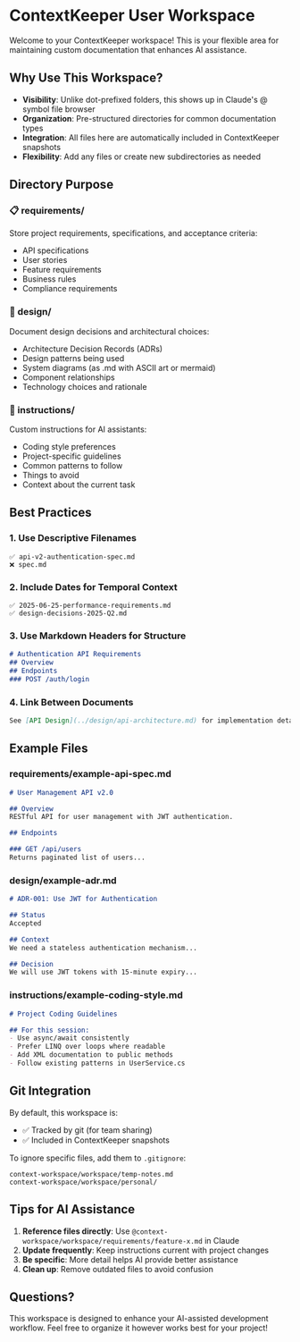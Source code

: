 # ContextKeeper User Workspace

Welcome to your ContextKeeper workspace! This is your flexible area for maintaining custom documentation that enhances AI assistance.

## Why Use This Workspace?

- **Visibility**: Unlike dot-prefixed folders, this shows up in Claude's @ symbol file browser
- **Organization**: Pre-structured directories for common documentation types
- **Integration**: All files here are automatically included in ContextKeeper snapshots
- **Flexibility**: Add any files or create new subdirectories as needed

## Directory Purpose

### 📋 requirements/
Store project requirements, specifications, and acceptance criteria:
- API specifications
- User stories
- Feature requirements
- Business rules
- Compliance requirements

### 🎨 design/
Document design decisions and architectural choices:
- Architecture Decision Records (ADRs)
- Design patterns being used
- System diagrams (as .md with ASCII art or mermaid)
- Component relationships
- Technology choices and rationale

### 🤖 instructions/
Custom instructions for AI assistants:
- Coding style preferences
- Project-specific guidelines
- Common patterns to follow
- Things to avoid
- Context about the current task

## Best Practices

### 1. Use Descriptive Filenames
```
✅ api-v2-authentication-spec.md
❌ spec.md
```

### 2. Include Dates for Temporal Context
```
✅ 2025-06-25-performance-requirements.md
✅ design-decisions-2025-Q2.md
```

### 3. Use Markdown Headers for Structure
```markdown
# Authentication API Requirements
## Overview
## Endpoints
### POST /auth/login
```

### 4. Link Between Documents
```markdown
See [API Design](../design/api-architecture.md) for implementation details.
```

## Example Files

### requirements/example-api-spec.md
```markdown
# User Management API v2.0

## Overview
RESTful API for user management with JWT authentication.

## Endpoints

### GET /api/users
Returns paginated list of users...
```

### design/example-adr.md
```markdown
# ADR-001: Use JWT for Authentication

## Status
Accepted

## Context
We need a stateless authentication mechanism...

## Decision
We will use JWT tokens with 15-minute expiry...
```

### instructions/example-coding-style.md
```markdown
# Project Coding Guidelines

## For this session:
- Use async/await consistently
- Prefer LINQ over loops where readable
- Add XML documentation to public methods
- Follow existing patterns in UserService.cs
```

## Git Integration

By default, this workspace is:
- ✅ Tracked by git (for team sharing)
- ✅ Included in ContextKeeper snapshots

To ignore specific files, add them to `.gitignore`:
```
context-workspace/workspace/temp-notes.md
context-workspace/workspace/personal/
```

## Tips for AI Assistance

1. **Reference files directly**: Use `@context-workspace/workspace/requirements/feature-x.md` in Claude
2. **Update frequently**: Keep instructions current with project changes
3. **Be specific**: More detail helps AI provide better assistance
4. **Clean up**: Remove outdated files to avoid confusion

## Questions?

This workspace is designed to enhance your AI-assisted development workflow. Feel free to organize it however works best for your project!